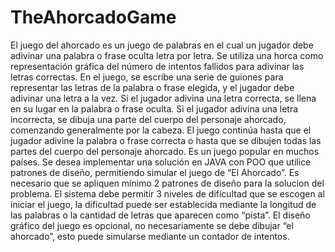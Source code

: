 # TheAhorcadoGame
El juego del ahorcado es un juego de palabras en el cual un jugador debe
adivinar una palabra o frase oculta letra por letra. Se utiliza una horca
como representación gráfica del número de intentos fallidos para adivinar
las letras correctas. En el juego, se escribe una serie de guiones para
representar las letras de la palabra o frase elegida, y el jugador debe
adivinar una letra a la vez. Si el jugador adivina una letra correcta, se
llena en su lugar en la palabra o frase oculta. Si el jugador adivina una
letra incorrecta, se dibuja una parte del cuerpo del personaje ahorcado,
comenzando generalmente por la cabeza. El juego continúa hasta que el
jugador adivine la palabra o frase correcta o hasta que se dibujen todas
las partes del cuerpo del personaje ahorcado. Es un juego popular en
muchos países.
Se desea implementar una solución en JAVA con POO que utilice patrones de diseño,
permitiendo simular el juego de “El Ahorcado”.
Es necesario que se apliquen mínimo 2 patrones de diseño para la solucion del problema.
El sistema debe permitir 3 niveles de dificultad que se escogen al iniciar el juego, la
dificultad puede ser establecida mediante la longitud de las palabras o la cantidad de
letras que aparecen como “pista”.
El diseño gráfico del juego es opcional, no necesariamente se debe dibujar “el ahorcado”,
esto puede simularse mediante un contador de intentos.
